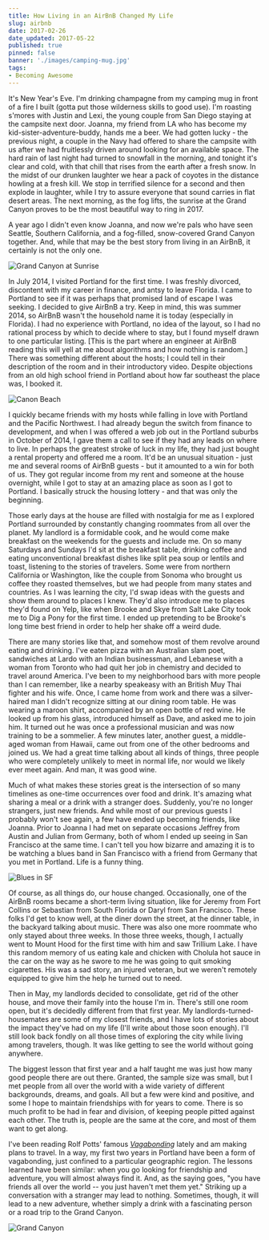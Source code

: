 ```yaml
---
title: How Living in an AirBnB Changed My Life
slug: airbnb
date: 2017-02-26
date_updated: 2017-05-22
published: true
pinned: false
banner: './images/camping-mug.jpg'
tags: 
- Becoming Awesome
---
```


It's New Year's Eve. I'm drinking champagne from my camping mug in front of a fire I built (gotta put those wilderness skills to good use). I'm roasting s'mores with Justin and Lexi, the young couple from San Diego staying at the campsite next door. Joanna, my friend from LA who has become my kid-sister-adventure-buddy, hands me a beer. We had gotten lucky - the previous night, a couple in the Navy had offered to share the campsite with us after we had fruitlessly driven around looking for an available space. The hard rain of last night had turned to snowfall in the morning, and tonight it's clear and cold, with that chill that rises from the earth after a fresh snow. In the midst of our drunken laughter we hear a pack of coyotes in the distance howling at a fresh kill. We stop in terrified silence for a second and then explode in laughter, while I try to assure everyone that sound carries in flat desert areas. The next morning, as the fog lifts, the sunrise at the Grand Canyon proves to be the most beautiful way to ring in 2017.

A year ago I didn't even know Joanna, and now we're pals who have seen Seattle, Southern California, and a fog-filled, snow-covered Grand Canyon together. And, while that may be the best story from living in an AirBnB, it certainly is not the only one. 

![Grand Canyon at Sunrise](./images/grand-canyon-sunrise.jpg)

In July 2014, I visited Portland for the first time. I was freshly divorced, discontent with my career in finance, and antsy to leave Florida. I came to Portland to see if it was perhaps that promised land of escape I was seeking. I decided to give AirBnB a try. Keep in mind, this was summer 2014, so AirBnB wasn't the household name it is today (especially in Florida). I had no experience with Portland, no idea of the layout, so I had no rational process by which to decide where to stay, but I found myself drawn to one particular listing. [This is the part where an engineer at AirBnB reading this will yell at me about algorithms and how nothing is random.] There was something different about the hosts; I could tell in their description of the room and in their introductory video. Despite objections from an old high school friend in Portland about how far southeast the place was, I booked it.

![Canon Beach](./images/cannon-beach.jpg)

I quickly became friends with my hosts while falling in love with Portland and the Pacific Northwest. I had already begun the switch from finance to development, and when I was offered a web job out in the Portland suburbs in October of 2014, I gave them a call to see if they had any leads on where to live. In perhaps the greatest stroke of luck in my life, they had just bought a rental property and offered me a room. It'd be an unusual situation - just me and several rooms of AirBnB guests - but it amounted to a win for both of us. They got regular income from my rent and someone at the house overnight, while I got to stay at an amazing place as soon as I got to Portland. I basically struck the housing lottery - and that was only the beginning.

Those early days at the house are filled with nostalgia for me as I explored Portland surrounded by constantly changing roommates from all over the planet. My landlord is a formidable cook, and he would come make breakfast on the weekends for the guests and include me. On so many Saturdays and Sundays I'd sit at the breakfast table, drinking coffee and eating unconventional breakfast dishes like split pea soup or lentils and toast, listening to the stories of travelers. Some were from northern California or Washington, like the couple from Sonoma who brought us coffee they roasted themselves, but we had people from many states and countries. As I was learning the city, I'd swap ideas with the guests and show them around to places I knew. They'd also introduce me to places they'd found on Yelp, like when Brooke and Skye from Salt Lake City took me to Dig a Pony for the first time. I ended up pretending to be Brooke's long time best friend in order to help her shake off a weird dude.

There are many stories like that, and somehow most of them revolve around eating and drinking. I've eaten pizza with an Australian slam poet, sandwiches at Lardo with an Indian businessman, and Lebanese with a woman from Toronto who had quit her job in chemistry and decided to travel around America. I've been to my neighborhood bars with more people than I can remember, like a nearby speakeasy with an British Muy Thai fighter and his wife. Once, I came home from work and there was a silver-haired man I didn't recognize sitting at our dining room table. He was wearing a maroon shirt, accompanied by an open bottle of red wine. He looked up from his glass, introduced himself as Dave, and asked me to join him. It turned out he was once a professional musician and was now training to be a sommelier. A few minutes later, another guest, a middle-aged woman from Hawaii, came out from one of the other bedrooms and joined us. We had a great time talking about all kinds of things, three people who were completely unlikely to meet in normal life, nor would we likely ever meet again. And man, it was good wine.

Much of what makes these stories great is the intersection of so many timelines as one-time occurrences over food and drink. It's amazing what sharing a meal or a drink with a stranger does. Suddenly, you're no longer strangers, just new friends. And while most of our previous guests I probably won't see again, a few have ended up becoming friends, like Joanna. Prior to Joanna I had met on separate occasions Jeffrey from Austin and Julian from Germany, both of whom I ended up seeing in San Francisco at the same time. I can't tell you how bizarre and amazing it is to be watching a blues band in San Francisco with a friend from Germany that you met in Portland. Life is a funny thing.

![Blues in SF](./images/sf-blues.jpg)

Of course, as all things do, our house changed. Occasionally, one of the AirBnB rooms became a short-term living situation, like for Jeremy from Fort Collins or Sebastian from South Florida or Daryl from San Francisco. These folks I'd get to know well, at the diner down the street, at the dinner table, in the backyard talking about music. There was also one more roommate who only stayed about three weeks. In those three weeks, though, I actually went to Mount Hood for the first time with him and saw Trillium Lake. I have this random memory of us eating kale and chicken with Cholula hot sauce in the car on the way as he swore to me he was going to quit smoking cigarettes. His was a sad story, an injured veteran, but we weren't remotely equipped to give him the help he turned out to need.

Then in May, my landlords decided to consolidate, get rid of the other house, and move their family into the house I'm in. There's still one room open, but it's decidedly different from that first year. My landlords-turned-housemates are some of my closest friends, and I have lots of stories about the impact they've had on my life (I'll write about those soon enough). I'll still look back fondly on all those times of exploring the city while living among travelers, though. It was like getting to see the world without going anywhere.

The biggest lesson that first year and a half taught me was just how many good people there are out there. Granted, the sample size was small, but I met people from all over the world with a wide variety of different backgrounds, dreams, and goals. All but a few were kind and positive, and some I hope to maintain friendships with for years to come. There is so much profit to be had in fear and division, of keeping people pitted against each other. The truth is, people are the same at the core, and most of them want to get along.

I've been reading Rolf Potts' famous *[Vagabonding](https://www.amazon.com/Vagabonding-Uncommon-Guide-Long-Term-Travel-ebook/dp/B000FBFMKM/ref=sr_1_1?ie=UTF8&qid=1488142197&sr=8-1&keywords=vagabonding)* lately and am making plans to travel. In a way, my first two years in Portland have been a form of vagabonding, just confined to a particular geographic region. The lessons learned have been similar: when you go looking for friendship and adventure, you will almost always find it. And, as the saying goes, "you have friends all over the world -- you just haven't met them yet." Striking up a conversation with a stranger may lead to nothing. Sometimes, though, it will lead to a new adventure, whether simply a drink with a fascinating person or a road trip to the Grand Canyon.

![Grand Canyon](./images/grand-canyon-fog.jpg)
